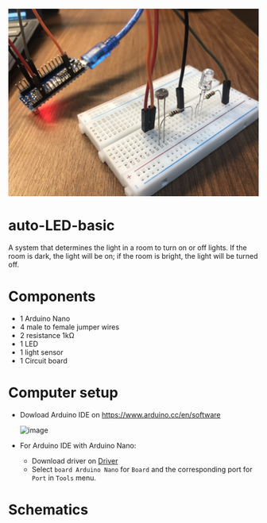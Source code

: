 <p align="center">
  <img src="https://github.com/Puda14/auto-LED-basic/blob/main/schematics/Schematics.jpg" />
</p>

# auto-LED-basic

A system that determines the light in a room to turn on or off lights. If the room is dark, the light will be on; if the room is bright, the light will be turned off.

# Components

- 1 Arduino Nano
- 4 male to female jumper wires
- 2 resistance 1kΩ
- 1 LED
- 1 light sensor
- 1 Circuit board

# Computer setup

- Dowload Arduino IDE on https://www.arduino.cc/en/software

    ![image](https://user-images.githubusercontent.com/86721208/171421580-ddb0f377-652e-415c-a952-377a8b33848d.png)
- For Arduino IDE with Arduino Nano:
  - Download driver on [Driver](https://resources.stdio.vn/content/article/5ef62159c3c65d69bbced897/resources/res-1597034626-1597034626406.zip) 
  - Select `board Arduino Nano` for `Board` and the corresponding port for `Port` in `Tools` menu.

# Schematics

